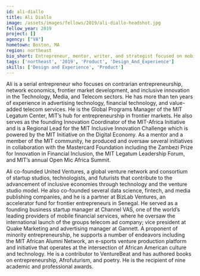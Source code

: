 ```yaml
---
id: ali-diallo
title: Ali Diallo
image: /assets/images/fellows/2019/ali-diallo-headshot.jpg
fellow_year: 2019
project: []
agency: ["VA"]
hometown: Boston, MA
region: northeast
bio_short: Entrepreneur, mentor, writer, and strategist focused on mobile technology, media, and social impact. Partner at United Ventures and Global Manager at MIT.
tags: ['northeast', '2019', 'Product', 'Design_And_Experience']
skills: ['Design and Experience', 'Product']
---
```


Ali is a serial entrepreneur who focuses on contrarian entrepreneurship, network economics, frontier market development, and inclusive innovation in the Technology, Media, and Telecom sectors. He has more than ten years of experience in advertising technology, financial technology, and value-added telecom services. He is the Global Programs Manager of the MIT Legatum Center, MIT’s hub for entrepreneurship in frontier markets. He also serves as the founding Innovation Coordinator of the MIT-Africa Initiative and is a Regional Lead for the MIT Inclusive Innovation Challenge which is powered by the MIT Initiative on the Digital Economy. As a mentor and a member of the MIT community, he produced and oversaw several initiatives in collaboration with the Mastercard Foundation including the Zambezi Prize for Innovation in Financial Inclusion, the MIT Legatum Leadership Forum, and MIT’s annual Open Mic Africa Summit.

Ali co-founded United Ventures, a global venture network and consortium of startup studios, technologists, and futurists that contribute to the advancement of inclusive economies through technology and the venture studio model. He also co-founded several data science, fintech, and media publishing companies, and he is a partner at BizLab Ventures, an accelerator fund for frontier entrepreneurs in Senegal. He served as a founding business startup manager at Channel VAS, one of the world’s leading providers of mobile financial services, where he oversaw the international launch of the groups telecom ad company; vice president at Quake Marketing and advertising manager at Gannett. A proponent of minority entrepreneurship, he supports a number of endeavors including the MIT African Alumni Network, an e-sports venture production platform and initiative that operates at the intersection of African American culture and technology. He is a contributor to VentureBeat and has authored books on entrepreneurship, Afrofuturism, and poetry. He is the recipient of nine academic and professional awards.
